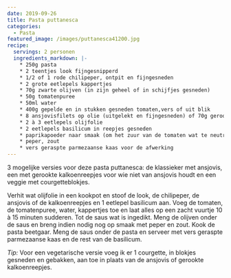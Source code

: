 ```yaml
---
date: 2019-09-26
title: Pasta puttanesca
categories:
  - Pasta
featured_image: /images/puttanesca41200.jpg
recipe:
  servings: 2 personen
  ingredients_markdown: |-
    * 250g pasta
    * 2 teentjes look fijngesnipperd
    * 1/2 of 1 rode chilipeper, ontpit en fijngesneden
    * 2 grote eetlepels kappertjes
    * 70g zwarte olijven (in zijn geheel of in schijfjes gesneden)
    * 50g tomatenpuree 
    * 50ml water
    * 400g gepelde en in stukken gesneden tomaten,vers of uit blik 
    * 8 ansjovisfilets op olie (uitgelekt en fijngesneden) of 70g gerookte kalkoenreepjes 
    * 2 à 3 eetlepels olijfolie
    * 2 eetlepels basilicum in reepjes gesneden
    * paprikapoeder naar smaak (om het zuur van de tomaten wat te neutraliseren)
    * peper, zout     * vers geraspte parmezaanse kaas voor de afwerking
---
```

3 mogelijke versies voor deze pasta puttanesca: de klassieker met ansjovis, een met gerookte kalkoenreepjes voor wie niet van ansjovis houdt en een veggie met courgetteblokjes.

<!--more-->

Verhit wat olijfolie in een kookpot en stoof de look, de chilipeper, de ansjovis of de kalkoenreepjes en 1 eetlepel basilicum aan.
Voeg de tomaten, de tomatenpuree, water, kappertjes toe en laat alles op een zacht vuurtje 10 à 15 minuten sudderen. Tot de saus wat is ingedikt.
Meng de olijven onder de saus en breng indien nodig nog op smaak met peper en zout. 
Kook de pasta beetgaar. Meng de saus onder de pasta en serveer met vers geraspte parmezaanse kaas en de rest van de basilicum.


<i>Tip:</i>
Voor een vegetarische versie voeg ik er 1 courgette, in blokjes gesneden en gebakken, aan toe in plaats van de ansjovis of gerookte kalkoenreepjes.

